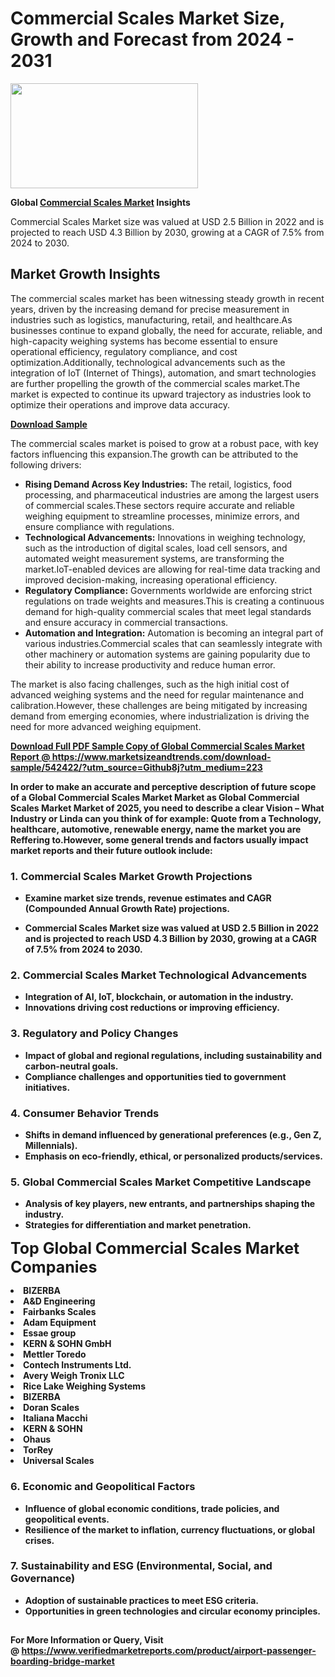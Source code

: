 <H1>Commercial Scales Market Size, Growth and Forecast from 2024 - 2031</H1><img class="aligncenter size-medium wp-image-584254" src="https://thirdeyenews.in/wp-content/uploads/2024/09/Global-Market-Research-300x168.jpeg" alt="" width="300" height="168" /><p><strong>Global&nbsp;<a href="https://www.marketsizeandtrends.com/download-sample/542422/?utm_source=Github8j?utm_medium=223">Commercial Scales Market</a> Insights</strong></p><p>Commercial Scales Market size was valued at USD 2.5 Billion in 2022 and is projected to reach USD 4.3 Billion by 2030, growing at a CAGR of 7.5% from 2024 to 2030.</p><p><h2>Market Growth Insights</h2> <p>The commercial scales market has been witnessing steady growth in recent years, driven by the increasing demand for precise measurement in industries such as logistics, manufacturing, retail, and healthcare.As businesses continue to expand globally, the need for accurate, reliable, and high-capacity weighing systems has become essential to ensure operational efficiency, regulatory compliance, and cost optimization.Additionally, technological advancements such as the integration of IoT (Internet of Things), automation, and smart technologies are further propelling the growth of the commercial scales market.The market is expected to continue its upward trajectory as industries look to optimize their operations and improve data accuracy.</p> <p><strong><a href="#">Download Sample</a></strong></p> <p>The commercial scales market is poised to grow at a robust pace, with key factors influencing this expansion.The growth can be attributed to the following drivers:</p> <ul> <li><strong>Rising Demand Across Key Industries:</strong> The retail, logistics, food processing, and pharmaceutical industries are among the largest users of commercial scales.These sectors require accurate and reliable weighing equipment to streamline processes, minimize errors, and ensure compliance with regulations.</li> <li><strong>Technological Advancements:</strong> Innovations in weighing technology, such as the introduction of digital scales, load cell sensors, and automated weight measurement systems, are transforming the market.IoT-enabled devices are allowing for real-time data tracking and improved decision-making, increasing operational efficiency.</li> <li><strong>Regulatory Compliance:</strong> Governments worldwide are enforcing strict regulations on trade weights and measures.This is creating a continuous demand for high-quality commercial scales that meet legal standards and ensure accuracy in commercial transactions.</li> <li><strong>Automation and Integration:</strong> Automation is becoming an integral part of various industries.Commercial scales that can seamlessly integrate with other machinery or automation systems are gaining popularity due to their ability to increase productivity and reduce human error.</li> </ul> <p>The market is also facing challenges, such as the high initial cost of advanced weighing systems and the need for regular maintenance and calibration.However, these challenges are being mitigated by increasing demand from emerging economies, where industrialization is driving the need for more advanced weighing equipment.</p> <p><strong><a href="#"></p><p><span class=""><strong>Download Full PDF Sample Copy of Global Commercial Scales Market Report</strong> @ <a href="https://www.marketsizeandtrends.com/download-sample/542422/?utm_source=Github8j?utm_medium=223" target="_blank">https://www.marketsizeandtrends.com/download-sample/542422/?utm_source=Github8j?utm_medium=223</a></span></p><p>In order to make an accurate and perceptive description of future scope of a Global&nbsp;Commercial Scales Market Market as Global&nbsp;Commercial Scales Market Market of 2025, you need to describe a clear Vision &ndash; What Industry or Linda can you think of for example: Quote from a Technology, healthcare, automotive, renewable energy, name the market you are Reffering to.However, some general trends and factors usually impact market reports and their future outlook include:</p><h3>1.&nbsp;<strong>Commercial Scales Market Growth Projections</strong></h3><ul><li>Examine market size trends, revenue estimates and CAGR (Compounded Annual Growth Rate) projections.</li><li><p>Commercial Scales Market size was valued at USD 2.5 Billion in 2022 and is projected to reach USD 4.3 Billion by 2030, growing at a CAGR of 7.5% from 2024 to 2030.</p></li></ul><h3>2.&nbsp;<strong>Commercial Scales Market Technological Advancements</strong></h3><ul><li>Integration of AI, IoT, blockchain, or automation in the industry.</li><li>Innovations driving cost reductions or improving efficiency.</li></ul><h3>3.&nbsp;<strong>Regulatory and Policy Changes</strong></h3><ul><li>Impact of global and regional regulations, including sustainability and carbon-neutral goals.</li><li>Compliance challenges and opportunities tied to government initiatives.</li></ul><h3>4.&nbsp;<strong>Consumer Behavior Trends</strong></h3><ul><li>Shifts in demand influenced by generational preferences (e.g., Gen Z, Millennials).</li><li>Emphasis on eco-friendly, ethical, or personalized products/services.</li></ul><h3>5.&nbsp;<strong>Global Commercial Scales Market Competitive Landscape</strong></h3><ul><li>Analysis of key players, new entrants, and partnerships shaping the industry.</li><li>Strategies for differentiation and market penetration.</li></ul><p data-pm-slice="1 1 []"><span style="color: inherit; font-family: inherit; font-size: 25px;">Top Global Commercial Scales Market Companies</span></p><div class="" data-test-id=""><p><li>BIZERBA</li><li> A&D Engineering</li><li> Fairbanks Scales</li><li> Adam Equipment</li><li> Essae group</li><li> KERN & SOHN GmbH</li><li> Mettler Toredo</li><li> Contech Instruments Ltd.</li><li> Avery Weigh Tronix LLC</li><li> Rice Lake Weighing Systems</li><li> BIZERBA</li><li> Doran Scales</li><li> Italiana Macchi</li><li> KERN & SOHN</li><li> Ohaus</li><li> TorRey</li><li> Universal Scales</li></p></div><h3>6.&nbsp;<strong>Economic and Geopolitical Factors</strong></h3><ul><li>Influence of global economic conditions, trade policies, and geopolitical events.</li><li>Resilience of the market to inflation, currency fluctuations, or global crises.</li></ul><h3>7.&nbsp;<strong>Sustainability and ESG (Environmental, Social, and Governance)</strong></h3><ul><li>Adoption of sustainable practices to meet ESG criteria.</li><li>Opportunities in green technologies and circular economy principles.</li></ul><h2><strong style="font-size: 14px;">For More Information or Query, Visit @&nbsp;</strong><a style="background-color: #ffffff; font-size: 14px;" href="https://www.marketsizeandtrends.com/report/commercial-scales-market/" target="_blank">https://www.verifiedmarketreports.com/product/airport-passenger-boarding-bridge-market</a></h2>